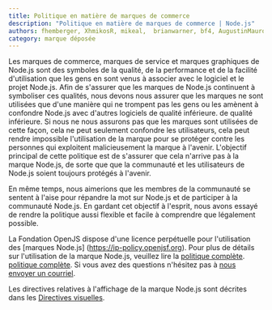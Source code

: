 ```yaml
---
title: Politique en matière de marques de commerce
description: "Politique en matière de marques de commerce | Node.js"
authors: fhemberger, XhmikosR, mikeal,  brianwarner, bf4, AugustinMauroy
category: marque déposée
---
```


Les marques de commerce, marques de service et marques graphiques de Node.js sont des symboles de la
qualité, de la performance et de la facilité d'utilisation que les gens en sont venus à associer avec
le logiciel et le projet Node.js. Afin de s'assurer que les marques de Node.js continuent à
symboliser ces qualités, nous devons nous assurer que les marques ne sont utilisées que d'une manière
qui ne trompent pas les gens ou les amènent à confondre Node.js avec d'autres logiciels de qualité inférieure.
de qualité inférieure. Si nous ne nous assurons pas que les marques sont utilisées de cette façon, cela ne peut
seulement confondre les utilisateurs, cela peut rendre impossible l'utilisation de la marque pour se protéger
contre les personnes qui exploitent malicieusement la marque à l'avenir. L'objectif principal
de cette politique est de s'assurer que cela n'arrive pas à la marque Node.js, de sorte que
que la communauté et les utilisateurs de Node.js soient toujours protégés à l'avenir.

En même temps, nous aimerions que les membres de la communauté se sentent à l'aise pour répandre la
mot sur Node.js et de participer à la communauté Node.js. En gardant cet
objectif à l'esprit, nous avons essayé de rendre la politique aussi flexible et facile à comprendre
que légalement possible.

La Fondation OpenJS dispose d'une licence perpétuelle pour l'utilisation des
[marques Node.js] (https://ip-policy.openjsf.org).
Pour plus de détails sur l'utilisation de la marque Node.js, veuillez lire la [politique complète]().
[politique complète](https://trademark-policy.openjsf.org).
Si vous avez des questions n'hésitez pas à
[nous envoyer un courriel](mailto:trademark@openjsf.org).

<!--lint disable nodejs-links-->

Les directives relatives à l'affichage de la marque Node.js sont décrites dans les [Directives visuelles](/static/documents/foundation-visual-guidelines.pdf).

<!--lint enable nodejs-links-->
